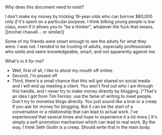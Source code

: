 Why does this document need to exist?

I don't make my money by tricking 19-year-olds who can borrow $80,000 *only if* it's spent on a particular purpose. I think bilking young people is low class, even if it allows you to "be a thinker", whatever the fuck that means. [[michel chaoulli .. or similar]]

Some of my friends were smart enough to see the adults for what they were. I was not. I tended to be trusting of adults, especially professionals who smile and seem knowledgeable, smart, and not apparently against me.





What's in it for me?
- Well, first of all, I like to shoot my mouth off online.
- Second, I'm pissed off
- Third, there's a small chance that this will get shared on social media and I will end up meeting a client. You won't find out who I am through this handle, and I never try to make money directly by blogging. [^That's an idea I got from Tim Ferriss: use the fame of writing to meet people. Don't try to monetise blogs directly. You just sound like a brat or a creep if you ask for money for blogging. But it can be the start of a conversation or a relationship that can lead to actual work. I've experienced that several times and hope to experience it a lot more.] It's simply a self-promotion mechanism which can lead to real work. By the way, I think Seth Godin is a creep. Should write that in the main body.
